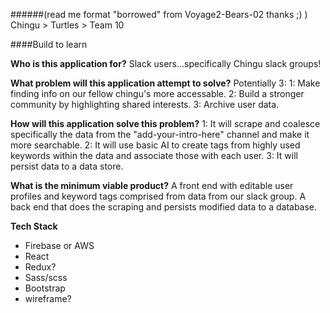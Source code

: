 ######(read me format "borrowed" from Voyage2-Bears-02 thanks ;) ) Chingu > Turtles > Team 10

####Build to learn

**Who is this application for?**
Slack users...specifically Chingu slack groups!

**What problem will this application attempt to solve?**
Potentially 3:
1: Make finding info on our fellow chingu's more accessable.
2: Build a stronger community by highlighting shared interests.
3: Archive user data.

**How will this application solve this problem?**
1: It will scrape and coalesce specifically the data from the "add-your-intro-here" channel and make it more searchable.
2: It will use basic AI to create tags from highly used keywords within the data and associate those with each user.
3: It will persist data to a data store.

**What is the minimum viable product?**
A front end with editable user profiles and keyword tags comprised from data from our slack group. A back end that does the scraping and persists modified data to a database. 

**Tech Stack**

* Firebase or AWS
* React
* Redux?
* Sass/scss
* Bootstrap
* wireframe?
